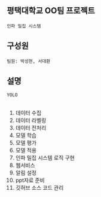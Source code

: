 ## 평택대학교 OO팀 프로젝트
```
인파 밀집 시스템
```
## 구성원
```
팀원: 박성현, 서대환
```
## 설명
```
YOLO
```
##
1. 데이터 수집
2. 데이터 라벨링
3. 데이터 전처리
4. 모델 학습
5. 모델 평가
6. 모델 적용
7. 인파 밀집 시스템 로직 구현
8. 웹서비스
9. 알림 설정
10. ppt자료 준비
11. 깃허브 소스 코드 관리
